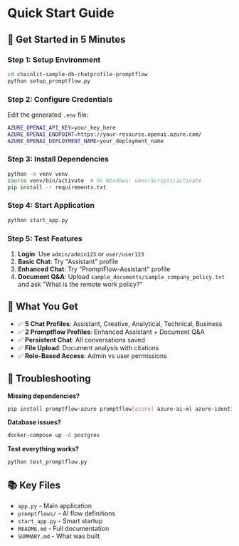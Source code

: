 # Quick Start Guide

## 🚀 Get Started in 5 Minutes

### Step 1: Setup Environment
```bash
cd chainlit-sample-db-chatprofile-promptflow
python setup_promptflow.py
```

### Step 2: Configure Credentials
Edit the generated `.env` file:
```bash
AZURE_OPENAI_API_KEY=your_key_here
AZURE_OPENAI_ENDPOINT=https://your-resource.openai.azure.com/
AZURE_OPENAI_DEPLOYMENT_NAME=your_deployment_name
```

### Step 3: Install Dependencies
```bash
python -m venv venv
source venv/bin/activate  # On Windows: venv\Scripts\activate
pip install -r requirements.txt
```

### Step 4: Start Application
```bash
python start_app.py
```

### Step 5: Test Features
1. **Login**: Use `admin/admin123` or `user/user123`
2. **Basic Chat**: Try "Assistant" profile
3. **Enhanced Chat**: Try "PromptFlow-Assistant" profile  
4. **Document Q&A**: Upload `sample_documents/sample_company_policy.txt` and ask "What is the remote work policy?"

## 🎯 What You Get

- ✅ **5 Chat Profiles**: Assistant, Creative, Analytical, Technical, Business
- ✅ **2 Promptflow Profiles**: Enhanced Assistant + Document Q&A
- ✅ **Persistent Chat**: All conversations saved
- ✅ **File Upload**: Document analysis with citations
- ✅ **Role-Based Access**: Admin vs user permissions

## 🔧 Troubleshooting

**Missing dependencies?**
```bash
pip install promptflow-azure promptflow[azure] azure-ai-ml azure-identity
```

**Database issues?**
```bash
docker-compose up -d postgres
```

**Test everything works?**
```bash
python test_promptflow.py
```

## 📚 Key Files

- `app.py` - Main application
- `promptflows/` - AI flow definitions  
- `start_app.py` - Smart startup
- `README.md` - Full documentation
- `SUMMARY.md` - What was built 